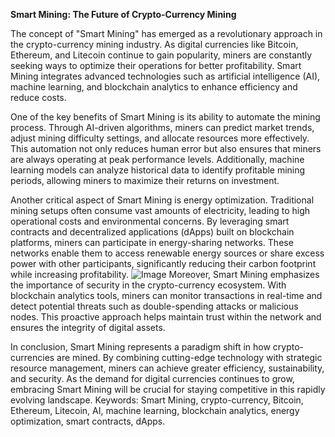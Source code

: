 **Smart Mining: The Future of Crypto-Currency Mining**

The concept of "Smart Mining" has emerged as a revolutionary approach in the crypto-currency mining industry. As digital currencies like Bitcoin, Ethereum, and Litecoin continue to gain popularity, miners are constantly seeking ways to optimize their operations for better profitability. Smart Mining integrates advanced technologies such as artificial intelligence (AI), machine learning, and blockchain analytics to enhance efficiency and reduce costs.

One of the key benefits of Smart Mining is its ability to automate the mining process. Through AI-driven algorithms, miners can predict market trends, adjust mining difficulty settings, and allocate resources more effectively. This automation not only reduces human error but also ensures that miners are always operating at peak performance levels. Additionally, machine learning models can analyze historical data to identify profitable mining periods, allowing miners to maximize their returns on investment.

Another critical aspect of Smart Mining is energy optimization. Traditional mining setups often consume vast amounts of electricity, leading to high operational costs and environmental concerns. By leveraging smart contracts and decentralized applications (dApps) built on blockchain platforms, miners can participate in energy-sharing networks. These networks enable them to access renewable energy sources or share excess power with other participants, significantly reducing their carbon footprint while increasing profitability.
 ![Image](https://github.com/user-attachments/assets/b6e7b7a2-655e-4d44-8baa-20c566a3cb65)
Moreover, Smart Mining emphasizes the importance of security in the crypto-currency ecosystem. With blockchain analytics tools, miners can monitor transactions in real-time and detect potential threats such as double-spending attacks or malicious nodes. This proactive approach helps maintain trust within the network and ensures the integrity of digital assets.

In conclusion, Smart Mining represents a paradigm shift in how crypto-currencies are mined. By combining cutting-edge technology with strategic resource management, miners can achieve greater efficiency, sustainability, and security. As the demand for digital currencies continues to grow, embracing Smart Mining will be crucial for staying competitive in this rapidly evolving landscape. Keywords: Smart Mining, crypto-currency, Bitcoin, Ethereum, Litecoin, AI, machine learning, blockchain analytics, energy optimization, smart contracts, dApps.